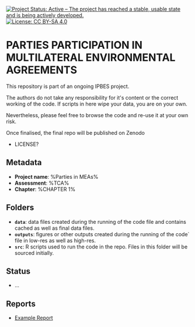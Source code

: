 
[![Project Status: Active – The project has reached a stable, usable state and is being actively developed.](https://www.repostatus.org/badges/latest/active.svg)](https://www.repostatus.org/#active)
[![License: CC BY-SA 4.0](https://img.shields.io/badge/License-CC_BY_4.0-lightgrey.svg)](https://creativecommons.org/licenses/by/4.0/)

# PARTIES PARTICIPATION IN MULTILATERAL ENVIRONMENTAL AGREEMENTS

This repository is part of an ongoing IPBES project.

The authors do not take any responsibility for it's content or the correct working of the code. If scripts in here wipe your data, you are on your own.

Nevertheless, please feel free to browse the code and re-use it at your own risk. 

Once finalised, the final repo will be published on Zenodo 
- LICENSE?


## Metadata

- **Project name**: %Parties in MEAs%
- **Assessment**: %TCA%
- **Chapter**: %CHAPTER 1%

## Folders

- **`data`**: data files created during the running of the code file and contains cached as well as final data files.
- **`outputs`**: figures or other outputs created during the running of the code` file in low-res as well as high-res.
- **`src`**: R scripts used to run the code in the repo. Files in this folder will be sourced initially.




## Status
- ...


## Reports
- [Example Report](Report.html)

